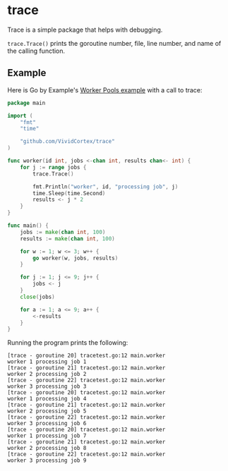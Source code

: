 trace
=====
Trace is a simple package that helps with debugging.

`trace.Trace()` prints the goroutine number, file, line number, and name
of the calling function.

Example
---
Here is Go by Example's [Worker Pools example](https://gobyexample.com/worker-pools) with a
call to trace:

```go
package main

import (
	"fmt"
	"time"

	"github.com/VividCortex/trace"
)

func worker(id int, jobs <-chan int, results chan<- int) {
	for j := range jobs {
		trace.Trace()

		fmt.Println("worker", id, "processing job", j)
		time.Sleep(time.Second)
		results <- j * 2
	}
}

func main() {
	jobs := make(chan int, 100)
	results := make(chan int, 100)

	for w := 1; w <= 3; w++ {
		go worker(w, jobs, results)
	}

	for j := 1; j <= 9; j++ {
		jobs <- j
	}
	close(jobs)

	for a := 1; a <= 9; a++ {
		<-results
	}
}

```

Running the program prints the following:

```
[trace - goroutine 20] tracetest.go:12 main.worker
worker 1 processing job 1
[trace - goroutine 21] tracetest.go:12 main.worker
worker 2 processing job 2
[trace - goroutine 22] tracetest.go:12 main.worker
worker 3 processing job 3
[trace - goroutine 20] tracetest.go:12 main.worker
worker 1 processing job 4
[trace - goroutine 21] tracetest.go:12 main.worker
worker 2 processing job 5
[trace - goroutine 22] tracetest.go:12 main.worker
worker 3 processing job 6
[trace - goroutine 20] tracetest.go:12 main.worker
worker 1 processing job 7
[trace - goroutine 21] tracetest.go:12 main.worker
worker 2 processing job 8
[trace - goroutine 22] tracetest.go:12 main.worker
worker 3 processing job 9
```
